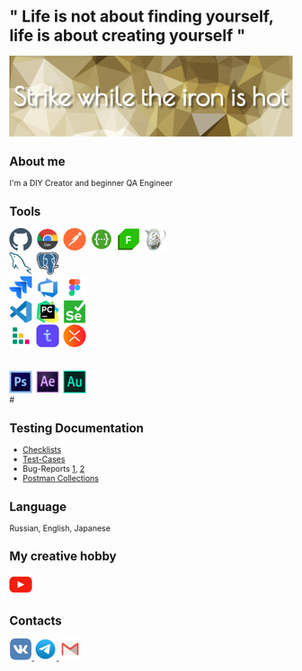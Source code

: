 # " Life is not about finding yourself, life is about creating yourself "

[![Header](https://github.com/hio-nika/hio-nika/blob/main/assets/pngwing-22.jpg)]()

## About me
I'm a DIY Creator and beginner QA Engineer

## Tools
<div>
  <img src="https://github.com/hio-nika/hio-nika/blob/develop/icon%20svg/pngfind.com-blast-png-162397.png" title="Github" alt="Github" width="40" height="40"/>&nbsp
  <img src="https://github.com/hio-nika/hio-nika/blob/develop/icon%20svg/chrome-dev-svgrepo-com.svg" title="DevTools" alt="DevTools" width="40" height="40"/>&nbsp
  <img src="https://github.com/hio-nika/hio-nika/blob/develop/icon%20svg/postman-icon-svgrepo-com.svg" title="Postman" alt="Postman" width="40" height="40"/>&nbsp
  <img src="https://github.com/hio-nika/hio-nika/blob/develop/icon%20svg/swagger-svgrepo-com.svg" title="Swagger" alt="Swagger" width="40" height="40"/>&nbsp
  <img src="https://github.com/hio-nika/hio-nika/blob/develop/icon%20svg/Fiddler-Everywhere-Icon.png" title="Fiddler" alt="Fiddler" width="40" height="40"/>&nbsp
  <img src="https://github.com/hio-nika/hio-nika/blob/develop/icon%20svg/charlesproxyicon.svg" title="Charles" alt="Charles" width="40" height="40"/>&nbsp
</div>

<div>
  <img src="https://github.com/hio-nika/hio-nika/blob/develop/icon%20svg/mysql-svgrepo-com.svg" title="MySQL" alt="MySQL" width="40" height="40"/>&nbsp
  <img src="https://github.com/hio-nika/hio-nika/blob/develop/icon%20svg/postgresql-svgrepo-com.svg" title="PostgreSQL" alt="PostgreSQL" width="40" height="40"/>&nbsp
</div>

<div>
  <img src="https://github.com/hio-nika/hio-nika/blob/develop/icon%20svg/jira-svgrepo-com.svg" title="Jira" alt="Jira" width="40" height="40"/>&nbsp
  <img src="https://github.com/hio-nika/hio-nika/blob/develop/icon%20svg/azure-devops-svgrepo-com.svg" title="AzureDevops" alt="AzureDevops" width="40" height="40"/>&nbsp
  <img src="https://github.com/hio-nika/hio-nika/blob/develop/icon%20svg/figma-svgrepo-com.svg" title="Figma" alt="Figma" width="40" height="40"/>&nbsp
</div>

<div>
  <img src="https://github.com/hio-nika/hio-nika/blob/develop/icon%20svg/visual-studio-code-1.svg" title="VisualStudioCode" alt="VisualStudioCode" width="40" height="40"/>&nbsp
  <img src="https://github.com/hio-nika/hio-nika/blob/develop/icon%20svg/Pycharm.svg" title="PyCharm" alt="PyCharm" width="40" height="40"/>&nbsp
  <img src="https://github.com/hio-nika/hio-nika/blob/develop/icon%20svg/selenium-svgrepo-com.svg" alt="Selenium" width="40" height="40"/>&nbsp
</div>

<div>
  <img src="https://github.com/hio-nika/hio-nika/blob/develop/icon%20svg/636b9b02d0fed9e2252790b2_TestRail_Logo_Square.svg" title="TestRail" alt="TestRail" width="40" height="40"/>&nbsp
  <img src="https://github.com/hio-nika/hio-nika/blob/develop/icon%20svg/testit-logo.svg" title="TestIt" alt="TestIt" width="40" height="40"/>&nbsp
  <img src="https://github.com/hio-nika/hio-nika/blob/develop/icon%20svg/Xmind.png" title="Xmind" alt="Xmind" width="40" height="40"/>&nbsp
</div>

#
<div>
  <img src="https://github.com/hio-nika/hio-nika/blob/develop/icon%20svg/adobe-photoshop-cs6-logo-svgrepo-com.svg" title="AdobePhotoshop" alt="AdobePhotoshop" width="40" height="40"/>&nbsp
  <img src="https://github.com/hio-nika/hio-nika/blob/develop/icon%20svg/after-effects-cc-logo-svgrepo-com.svg" title="AdobeAfterEffects" alt="AdobeAfterEffects" width="40" height="40"/>&nbsp
  <img src="https://github.com/hio-nika/hio-nika/blob/develop/icon%20svg/Audition.png" title="AdobeAudition" alt="AdobeAudition" width="40" height="40"/>&nbsp
</div>
#

## Testing Documentation
- [Checklists](https://docs.google.com/spreadsheets/d/1_dfyqxHg2yiuZoN847gZjuQVlkW1S9uxKspKXmmz5aw/edit#gid=565329736)
- [Test-Cases](https://docs.google.com/spreadsheets/d/1_dfyqxHg2yiuZoN847gZjuQVlkW1S9uxKspKXmmz5aw/edit#gid=0)
- Bug-Reports [1](https://docs.google.com/spreadsheets/d/1_dfyqxHg2yiuZoN847gZjuQVlkW1S9uxKspKXmmz5aw/edit#gid=587256877), [2](https://docs.google.com/spreadsheets/d/1_dfyqxHg2yiuZoN847gZjuQVlkW1S9uxKspKXmmz5aw/edit#gid=1209262402)
- [Postman Collections](postman/Petstore.postman_collection.json)



## Language
Russian, English, Japanese

## My creative hobby
  <div id="badges">
    <a href="https://www.youtube.com/HioDollHouse" target="_blank">
      <img src="https://github.com/hio-nika/hio-nika/blob/develop/icon%20svg/youtube-svgrepo-com.svg" width="40" height="40" alt="YouTube" />
    </a>
  </div>

## Сontacts
  <div id="badges">
    <a href="https://vk.com/hiodollhouse" target="_blank">
      <img src="https://github.com/hio-nika/hio-nika/blob/develop/icon%20svg/vk-1-logo-svgrepo-com.svg" width="40" height="40" alt="Vkontakte" />
    </a>
    <a href="https://t.me/hio_nika" target="_blank">
      <img src="https://github.com/hio-nika/hio-nika/blob/develop/icon%20svg/telegram-svgrepo-com.svg" width="40" height="40" alt="telegram" />
    </a>
    <a href="mailto:asya.sham.qa@gmail.com" target="_blank">
      <img src="https://github.com/hio-nika/hio-nika/blob/develop/icon%20svg/internet%2C%20computer%2C%20email%2C%20google%2C%20message%2C%20gmail%20icon.svg" width="40" height="40" alt="EMAIL" />
    </a>
  </div>










